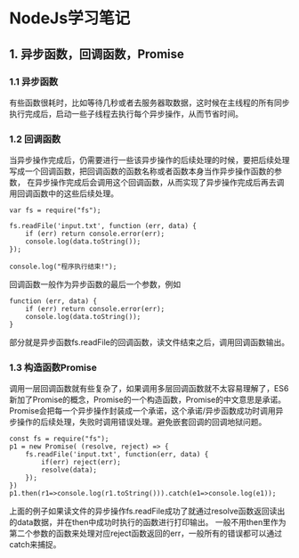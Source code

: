 # NodeJs学习笔记

## 1. 异步函数，回调函数，Promise

### 1.1 异步函数

有些函数很耗时，比如等待几秒或者去服务器取数据，这时候在主线程的所有同步执行完成后，启动一些子线程去执行每个异步操作，从而节省时间。

### 1.2 回调函数

当异步操作完成后，仍需要进行一些该异步操作的后续处理的时候，要把后续处理写成一个回调函数，把回调函数的函数名称或者函数本身当作异步操作函数的参数，
在异步操作完成后会调用这个回调函数，从而实现了异步操作完成后再去调用回调函数中的这些后续处理。
```
var fs = require("fs");

fs.readFile('input.txt', function (err, data) {
    if (err) return console.error(err);
    console.log(data.toString());
});

console.log("程序执行结束!");
```
回调函数一般作为异步函数的最后一个参数，例如
```
function (err, data) {
    if (err) return console.error(err);
    console.log(data.toString());
}
```
部分就是异步函数fs.readFile的回调函数，读文件结束之后，调用回调函数输出。


### 1.3 构造函数Promise

调用一层回调函数就有些复杂了，如果调用多层回调函数就不太容易理解了，ES6新加了Promise的概念，Promise的一个构造函数，Promise的中文意思是承诺。
Promise会把每一个异步操作封装成一个承诺，这个承诺/异步函数成功时调用异步操作的后续处理，失败时调用错误处理。避免嵌套回调的回调地狱问题。

```
const fs = require("fs");
p1 = new Promise( (resolve, reject) => {
    fs.readFile('input.txt', function(err, data) {
        if(err) reject(err);
        resolve(data);
    });
})
p1.then(r1=>console.log(r1.toString())).catch(e1=>console.log(e1));
```
上面的例子如果读文件的异步操作fs.readFile成功了就通过resolve函数返回读出的data数据，并在then中成功时执行的函数进行打印输出。
一般不用then里作为第二个参数的函数来处理对应reject函数返回的err，一般所有的错误都可以通过catch来捕捉。